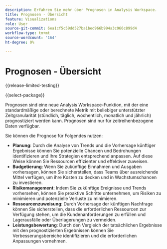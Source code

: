 ```yaml
---
description: Erfahren Sie mehr über Prognosen in Analysis Workspace.
title: Prognosen - Übersicht
feature: Visualizations
role: User
source-git-commit: 6ea1cf5c59dd527ba1bed966b994a3c966c899d4
workflow-type: tm+mt
source-wordcount: '164'
ht-degree: 0%

---
```


# Prognosen - Übersicht

{{release-limited-testing}}

{{select-package}}

Prognosen sind eine neue Analysis Workspace-Funktion, mit der eine standardmäßige oder berechnete Metrik mit beliebiger unterstützter Zeitgranularität (stündlich, täglich, wöchentlich, monatlich und jährlich) prognostiziert werden kann. Prognosen sind nur für zeitreihenbezogene Daten verfügbar.

Sie können die Prognose für Folgendes nutzen:

* **Planung**: Durch die Analyse von Trends und die Vorhersage künftiger Ergebnisse können Sie potenzielle Chancen und Bedrohungen identifizieren und Ihre Strategien entsprechend anpassen. Auf diese Weise können Sie Ressourcen effizienter und effektiver zuweisen.
* **Budgetierung**: Wenn Sie zukünftige Einnahmen und Ausgaben vorhersagen, können Sie sicherstellen, dass Teams über ausreichende Mittel verfügen, um ihre Kosten zu decken und in Wachstumschancen zu investieren.
* **Risikomanagement**: Indem Sie zukünftige Ereignisse und Trends vorhersehen, können Sie proaktive Schritte unternehmen, um Risiken zu minimieren und potenzielle Verluste zu minimieren.
* **Ressourcenzuweisung**: Durch Vorhersage der künftigen Nachfrage können Sie sicherstellen, dass die erforderlichen Ressourcen zur Verfügung stehen, um die Kundenanforderungen zu erfüllen und Lagerausfälle oder Überlagerungen zu vermeiden.
* **Leistungsbewertung**: Durch den Vergleich der tatsächlichen Ergebnisse mit den prognostizierten Ergebnissen können Sie Verbesserungsbereiche identifizieren und die erforderlichen Anpassungen vornehmen.


